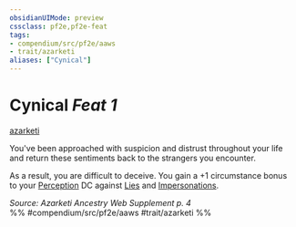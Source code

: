 ```yaml
---
obsidianUIMode: preview
cssclass: pf2e,pf2e-feat
tags:
- compendium/src/pf2e/aaws
- trait/azarketi
aliases: ["Cynical"]
---
```

# Cynical  *Feat 1*  
[azarketi](../../rules/traits/azarketi-loag.md)  


You've been approached with suspicion and distrust throughout your life and return these sentiments back to the strangers you encounter.

As a result, you are difficult to deceive. You gain a +1 circumstance bonus to your [Perception](../skills.md#Perception) DC against [Lies](../../rules/actions/lie.md) and [Impersonations](../../rules/actions/impersonate.md).

*Source: Azarketi Ancestry Web Supplement p. 4*  
%% #compendium/src/pf2e/aaws #trait/azarketi %%